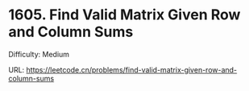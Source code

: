 # 1605. Find Valid Matrix Given Row and Column Sums

Difficulty: Medium

URL: https://leetcode.cn/problems/find-valid-matrix-given-row-and-column-sums

